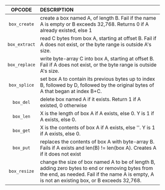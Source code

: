 |    OPCODE     | DESCRIPTION                                                                                                                                                                                       |
|:-------------:|:--------------------------------------------------------------------------------------------------------------------------------------------------------------------------------------------------|
| `box_create`  | create a box named A, of length B. Fail if the name A is empty or B exceeds 32,768. Returns 0 if A already existed, else 1                                                                        |
| `box_extract` | read C bytes from box A, starting at offset B. Fail if A does not exist, or the byte range is outside A's size.                                                                                   |
| `box_replace` | write byte-array C into box A, starting at offset B. Fail if A does not exist, or the byte range is outside A's size.                                                                             |
| `box_splice`  | set box A to contain its previous bytes up to index B, followed by D, followed by the original bytes of A that began at index B+C.                                                                |
|   `box_del`   | delete box named A if it exists. Return 1 if A existed, 0 otherwise                                                                                                                               |
|   `box_len`   | X is the length of box A if A exists, else 0. Y is 1 if A exists, else 0.                                                                                                                         |
|   `box_get`   | X is the contents of box A if A exists, else ''. Y is 1 if A exists, else 0.                                                                                                                      |
|   `box_put`   | replaces the contents of box A with byte-array B. Fails if A exists and len(B) != len(box A). Creates A if it does not exist                                                                      |
| `box_resize`  | change the size of box named A to be of length B, adding zero bytes to end or removing bytes from the end, as needed. Fail if the name A is empty, A is not an existing box, or B exceeds 32,768. |